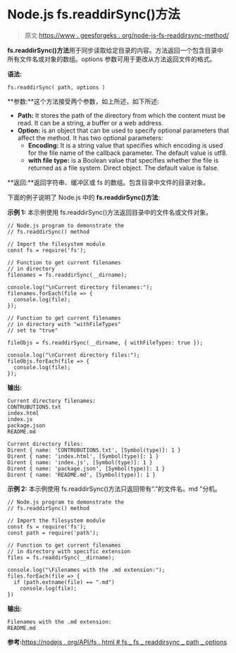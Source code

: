 # Node.js fs.readdirSync()方法

> 原文:[https://www . geesforgeks . org/node-js-fs-readdirsync-method/](https://www.geeksforgeeks.org/node-js-fs-readdirsync-method/)

**fs.readdirSync()方法**用于同步读取给定目录的内容。方法返回一个包含目录中所有文件名或对象的数组。options 参数可用于更改从方法返回文件的格式。

**语法:**

```
fs.readdirSync( path, options )
```

**参数:**这个方法接受两个参数，如上所述，如下所述:

*   **Path:** It stores the path of the directory from which the content must be read. It can be a string, a buffer or a web address.
*   **Option:** is an object that can be used to specify optional parameters that affect the method. It has two optional parameters:
    *   **Encoding:** It is a string value that specifies which encoding is used for the file name of the callback parameter. The default value is utf8.
    *   **with file type:** is a Boolean value that specifies whether the file is returned as a file system. Direct object. The default value is false.

**返回:**返回字符串、缓冲区或 fs 的数组。包含目录中文件的目录对象。

下面的例子说明了 Node.js 中的 **fs.readdirSync()方法**:

**示例 1:** 本示例使用 fs.readdirSync()方法返回目录中的文件名或文件对象。

```
// Node.js program to demonstrate the
// fs.readdirSync() method

// Import the filesystem module
const fs = require('fs');

// Function to get current filenames
// in directory
filenames = fs.readdirSync(__dirname);

console.log("\nCurrent directory filenames:");
filenames.forEach(file => {
  console.log(file);
});

// Function to get current filenames
// in directory with "withFileTypes"
// set to "true" 

fileObjs = fs.readdirSync(__dirname, { withFileTypes: true });

console.log("\nCurrent directory files:");
fileObjs.forEach(file => {
  console.log(file);
});
```

**输出:**

```
Current directory filenames:
CONTRUBUTIONS.txt
index.html
index.js
package.json
README.md

Current directory files:
Dirent { name: 'CONTRUBUTIONS.txt', [Symbol(type)]: 1 }
Dirent { name: 'index.html', [Symbol(type)]: 1 }
Dirent { name: 'index.js', [Symbol(type)]: 1 }
Dirent { name: 'package.json', [Symbol(type)]: 1 }
Dirent { name: 'README.md', [Symbol(type)]: 1 }
```

**示例 2:** 本示例使用 fs.readdirSync()方法只返回带有“.”的文件名。md "分机。

```
// Node.js program to demonstrate the
// fs.readdirSync() method

// Import the filesystem module
const fs = require('fs');
const path = require('path');

// Function to get current filenames
// in directory with specific extension
files = fs.readdirSync(__dirname);

console.log("\Filenames with the .md extension:");
files.forEach(file => {
  if (path.extname(file) == ".md")
    console.log(file);
})
```

**输出:**

```
Filenames with the .md extension:
README.md
```

**参考:**[https://nodejs . org/API/fs . html # fs _ fs _ readdirsync _ path _ options](https://nodejs.org/api/fs.html#fs_fs_readdirsync_path_options)